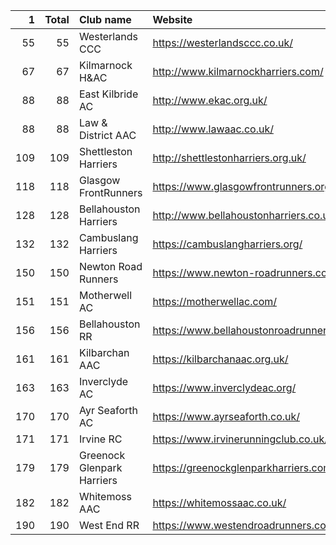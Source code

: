 |   1 |   Total | Club name                  | Website                                    |
|----:|--------:|:---------------------------|:-------------------------------------------|
|  55 |      55 | Westerlands CCC            | https://westerlandsccc.co.uk/              |
|  67 |      67 | Kilmarnock H&AC            | http://www.kilmarnockharriers.com/         |
|  88 |      88 | East Kilbride AC           | http://www.ekac.org.uk/                    |
|  88 |      88 | Law & District AAC         | http://www.lawaac.co.uk/                   |
| 109 |     109 | Shettleston Harriers       | http://shettlestonharriers.org.uk/         |
| 118 |     118 | Glasgow FrontRunners       | https://www.glasgowfrontrunners.org/       |
| 128 |     128 | Bellahouston Harriers      | http://www.bellahoustonharriers.co.uk/     |
| 132 |     132 | Cambuslang Harriers        | https://cambuslangharriers.org/            |
| 150 |     150 | Newton Road Runners        | https://www.newton-roadrunners.com/        |
| 151 |     151 | Motherwell AC              | https://motherwellac.com/                  |
| 156 |     156 | Bellahouston RR            | https://www.bellahoustonroadrunners.co.uk/ |
| 161 |     161 | Kilbarchan AAC             | https://kilbarchanaac.org.uk/              |
| 163 |     163 | Inverclyde AC              | https://www.inverclydeac.org/              |
| 170 |     170 | Ayr Seaforth AC            | https://www.ayrseaforth.co.uk/             |
| 171 |     171 | Irvine RC                  | https://www.irvinerunningclub.co.uk/       |
| 179 |     179 | Greenock Glenpark Harriers | https://greenockglenparkharriers.com/      |
| 182 |     182 | Whitemoss AAC              | https://whitemossaac.co.uk/                |
| 190 |     190 | West End RR                | https://www.westendroadrunners.co.uk/      |